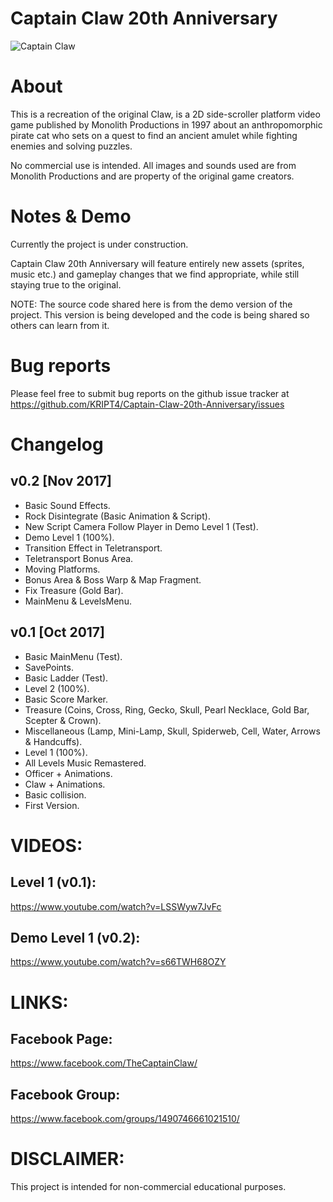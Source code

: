 Captain Claw 20th Anniversary
=============================

![Captain Claw](https://orig00.deviantart.net/4a56/f/2010/241/b/6/captain_claw_and_parrot_by_habrah3-d2xj7cc.png)

# About

This is a recreation of the original Claw, is a 2D side-scroller platform video game published by Monolith Productions in 1997 about an anthropomorphic pirate cat who sets on a quest to find an ancient amulet while fighting enemies and solving puzzles.

No commercial use is intended. All images and sounds used are from Monolith Productions and are property of the original game creators.

# Notes & Demo

Currently the project is under construction.

Captain Claw 20th Anniversary will feature entirely new assets (sprites, music etc.) and gameplay changes that we find appropriate, while still staying true to the original.

NOTE: The source code shared here is from the demo version of the project. This version is being developed and the code is being shared so others can learn from it.

# Bug reports

Please feel free to submit bug reports on the github issue tracker at https://github.com/KRIPT4/Captain-Claw-20th-Anniversary/issues

# Changelog

## v0.2 [Nov 2017]
- Basic Sound Effects.
- Rock Disintegrate (Basic Animation & Script).
- New Script Camera Follow Player in Demo Level 1 (Test).
- Demo Level 1 (100%).
- Transition Effect in Teletransport.
- Teletransport Bonus Area.
- Moving Platforms.
- Bonus Area & Boss Warp & Map Fragment.
- Fix Treasure (Gold Bar).
- MainMenu & LevelsMenu.

## v0.1 [Oct 2017]
- Basic MainMenu (Test).
- SavePoints.
- Basic Ladder (Test).
- Level 2 (100%).
- Basic Score Marker.
- Treasure (Coins, Cross, Ring, Gecko, Skull, Pearl Necklace, Gold Bar, Scepter & Crown).
- Miscellaneous (Lamp, Mini-Lamp, Skull, Spiderweb, Cell, Water, Arrows & Handcuffs).
- Level 1 (100%).
- All Levels Music Remastered.
- Officer + Animations.
- Claw + Animations.
- Basic collision.
- First Version.

# VIDEOS:

## Level 1 (v0.1):
https://www.youtube.com/watch?v=LSSWyw7JvFc

## Demo Level 1 (v0.2):
https://www.youtube.com/watch?v=s66TWH68OZY

# LINKS:

## Facebook Page: 
https://www.facebook.com/TheCaptainClaw/

## Facebook Group:
https://www.facebook.com/groups/1490746661021510/

# DISCLAIMER:

This project is intended for non-commercial educational purposes.